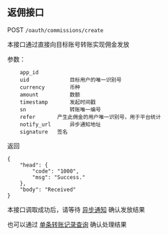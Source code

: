 ## 返佣接口

POST `/oauth/commissions/create`

本接口通过直接向目标账号转账实现佣金发放

参数：

```
	app_id      
	uid         	目标用户的唯一识别号
	currency    	币种
	amount      	数额
	timestamp   	发起时间戳
	sn          	转账唯一编号
	refer		产生此佣金的用户唯一识别号，用于平台统计
	notify_url  	异步通知地址
	signature	签名
```

返回
```
{
    "head": {
        "code": "1000",
        "msg": "Success."
    },
    "body": "Received"
}
```

本接口调取成功后，请等待 [异步通知](https://github.com/rfinex/open-docs/blob/master/oauth/转账接口/异步通知.md) 确认发放结果

也可以通过 [单条转账记录查询](https://github.com/rfinex/open-docs/blob/master/oauth/转账接口/单条转账记录查询.md) 确认处理结果
